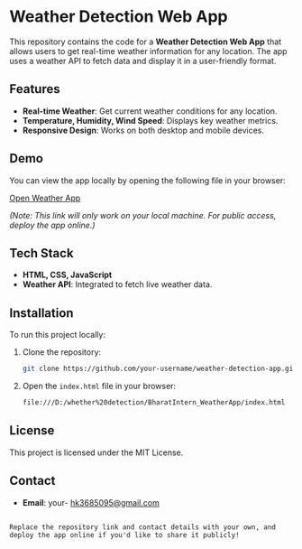 
# Weather Detection Web App

This repository contains the code for a **Weather Detection Web App** that allows users to get real-time weather information for any location. The app uses a weather API to fetch data and display it in a user-friendly format.

## Features
- **Real-time Weather**: Get current weather conditions for any location.
- **Temperature, Humidity, Wind Speed**: Displays key weather metrics.
- **Responsive Design**: Works on both desktop and mobile devices.

## Demo
You can view the app locally by opening the following file in your browser:

[Open Weather App](file:///D:/whether%20detection/BharatIntern_WeatherApp/index.html)

*(Note: This link will only work on your local machine. For public access, deploy the app online.)*

## Tech Stack
- **HTML, CSS, JavaScript**
- **Weather API**: Integrated to fetch live weather data.

## Installation

To run this project locally:

1. Clone the repository:
   ```bash
   git clone https://github.com/your-username/weather-detection-app.git
   ```
2. Open the `index.html` file in your browser:
   ```bash
   file:///D:/whether%20detection/BharatIntern_WeatherApp/index.html
   ```

## License
This project is licensed under the MIT License.

## Contact
- **Email**: your- hk3685095@gmail.com
```

Replace the repository link and contact details with your own, and deploy the app online if you'd like to share it publicly!
